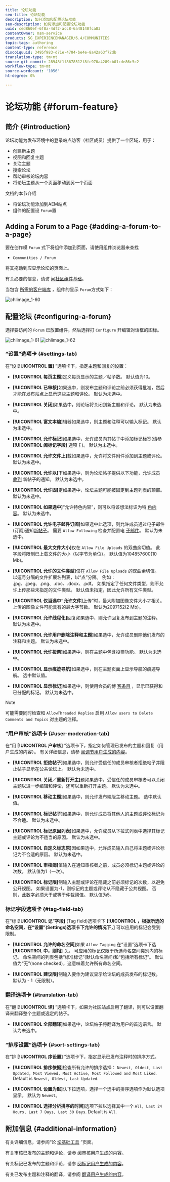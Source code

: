 ```yaml
---
title: 论坛功能
seo-title: 论坛功能
description: 如何添加和配置论坛功能
seo-description: 如何添加和配置论坛功能
uuid: ced860ef-6f8a-4df2-acc8-6a48140fca83
contentOwner: msm-service
products: SG_EXPERIENCEMANAGER/6.4/COMMUNITIES
topic-tags: authoring
content-type: reference
discoiquuid: 3495f983-d71e-4704-be4e-8a42a63f72db
translation-type: tm+mt
source-git-commit: 28948f1f8678512f8fc970a4289cb01cde86c5c2
workflow-type: tm+mt
source-wordcount: '1056'
ht-degree: 0%

---
```



# 论坛功能 {#forum-feature}

## 简介 {#introduction}

论坛功能为发布环境中的登录站点访客（社区成员）提供了一个区域，用于：

* 创建新主题
* 视图和回复主题
* 关注主题
* 搜索论坛
* 帮助审核论坛内容
* 将论坛主题从一个页面移动到另一个页面

文档的本节介绍

* 将论坛功能添加到AEM站点
* 组件的配置设 `Forum`置

## Adding a Forum to a Page {#adding-a-forum-to-a-page}

要在创作模 `Forum` 式下将组件添加到页面，请使用组件浏览器来查找

* `Communities / Forum`

将其拖动到应显示论坛的页面上。

有关必要的信息，请访 [问社区组件基础](basics.md)。

当包含 [所需的客户端库](essentials-forum.md#essentials-for-client-side) ，组件的显示 `Forum`方式如下：

![chlimage_1-60](assets/chlimage_1-60.png)

## 配置论坛 {#configuring-a-forum}

选择要访问的 `Forum` 已放置组件，然后选择打 `Configure` 开编辑对话框的图标。

![chlimage_1-61](assets/chlimage_1-61.png) ![chlimage_1-62](assets/chlimage_1-62.png)

### “设置”选项卡 {#settings-tab}

在“设 **[!UICONTROL 置]** ”选项卡下，指定主题和回复的设置：

* **[!UICONTROL 每页主题]**&#x200B;定义每页显示的主题／帖子数。 默认值为10。

* **[!UICONTROL 已审核]**&#x200B;如果选中，则发布主题和评论之前必须获得批准，然后才能在发布站点上显示这些主题和评论。 默认为未选中。

* **[!UICONTROL 关闭]**&#x200B;如果选中，则论坛将关闭到新主题和评论。 默认为未选中。

* **[!UICONTROL 富文本编]**&#x200B;辑器如果选中，则主题和注释可以输入标记。 默认为未选中。

* **[!UICONTROL 允许标记]**&#x200B;如果选中，允许成员向其帖子中添加标记标签(请参 **[!UICONTROL 阅标记字段]** 选项卡)。 默认为未选中。

* **[!UICONTROL 允许文件上]**&#x200B;载如果选中，允许将文件附件添加到主题或评论。 默认为未选中。

* **[!UICONTROL 允许以]**&#x200B;下如果选中，则为论坛帖子提供以下功能，允许成员 [收到](notifications.md) 新帖子的通知。 默认为未选中。

* **[!UICONTROL 允许固]**&#x200B;定如果选中，论坛主题可能被固定到主题列表的顶部。 默认为未选中。

* **[!UICONTROL 如果选中]**“允许特色内容”，则可以将该想法标识为特 [色内容](featured.md)。 默认为未选中。

* **[!UICONTROL 允许电子邮件订阅]**&#x200B;如果选中此选项，则允许成员通过电子邮件(订阅)通知[新帖子](subscriptions.md)。 需要 `Allow Following` 检查并配置电 [子邮件](email.md)。 默认为未选中。

* **[!UICONTROL 最大文件大小]**&#x200B;仅在 
`Allow File Uploads` 的双曲余切值。 此字段将限制已上载文件的大小（以字节为单位）。 默认值为104857600(10 Mb)。

* **[!UICONTROL 允许的文件类型]**&#x200B;仅在 
`Allow File Uploads` 的双曲余切值。 以逗号分隔的文件扩展名列表，以“点”分隔。 例如： .jpg、.jpeg、.png、.doc、.docx、.pdf。 如果指定了任何文件类型，则不允许上传那些未指定的文件类型。 默认值未指定，因此允许所有文件类型。

* **[!UICONTROL 仅当选中“允许文件]**&#x200B;上传”时，最大附加图像文件大小才相关。 上传的图像文件可能具有的最大字节数。 默认为2097152(2 Mb)。

* **[!UICONTROL 允许线程化]**&#x200B;回复如果选中，则允许回复发布到主题的注释。 默认为未选中。

* **[!UICONTROL 允许用户删除注释和主题]**&#x200B;如果选中，允许成员删除他们发布的注释和主题。 默认为未选中。

* **[!UICONTROL 允许投票]**&#x200B;如果选中，则在主题中包含投票功能。 默认为未选中。

* **[!UICONTROL 显示痕迹导航]**&#x200B;如果选中，则在主题页面上显示导航的痕迹导航。 选中默认值。

* **[!UICONTROL 显示标记]**&#x200B;如果选中，则使用会员的博 [客条目](implementing-scoring.md) ，显示已获得和已分配的标记。 默认为未选中。

>[!NOTE]
>
>可能需要同时检查和 `AllowThreaded Replies` 启用 `Allow users to Delete Comments and Topics` 对主题的注释。

### “用户审核”选项卡 {#user-moderation-tab}

在“用 **[!UICONTROL 户审核]** ”选项卡下，指定如何管理已发布的主题和回复（用户生成的内容）。 有关详细信息，请参 [阅调节用户生成的内容](moderate-ugc.md)。

* **[!UICONTROL 拒绝帖子]**&#x200B;如果选中，则允许受信任的成员审核者拒绝帖子并阻止帖子显示在公共论坛上。 默认为未选中。

* **[!UICONTROL 关闭／重新打开主]**&#x200B;题如果选中，受信任的成员审核者可以关闭主题以进一步编辑和评论，还可以重新打开主题。 默认为未选中。

* **[!UICONTROL 移动主题]**&#x200B;如果选中，则允许发布端版主移动主题。 选中默认值。

* **[!UICONTROL 标记帖子]**&#x200B;如果选中，则允许成员将其他人的主题或评论标记为不合适。 默认为未选中。

* **[!UICONTROL 标记原因列表]**&#x200B;如果选中，允许成员从下拉式列表中选择其标记主题或评论为不适当的原因。 默认为未选中。

* **[!UICONTROL 自定义标志原]**&#x200B;因如果选中，允许成员输入自己将主题或评论标记为不合适的原因。 默认为未选中。

* **[!UICONTROL 审核阈]**&#x200B;值输入在通知审核者之前，成员必须标记主题或评论的次数。 默认值为1（一次）。

* **[!UICONTROL 标记限]**&#x200B;制输入主题或评论在隐藏之前必须标记的次数，以避免公开视图。 如果设置为-1，则标记的主题或评论从不隐藏于公共视图。 否则，此数字必须大于或等于仲裁阈值。 默认值为5。

### 标记字段选项卡 {#tag-field-tab}

在“标 **[!UICONTROL 记”字段]** (Tag field)选项卡下 **[!UICONTROL ，根据所选的命名空间，在“设置”(Settings)选项卡下允许的情况下，]** 可以应用的标记会受到限制。

* **[!UICONTROL 允许的命名空间]**&#x200B;如果 `Allow Tagging` 在“设置”选项卡下选 **[!UICONTROL 中，则相]** 关。 可应用的标记仅限于所选命名空间类别内的标记。 命名空间的列表包括“标准标记”(默认命名空间)和“包括所有标记”。 默认值为“无”(none checked)，这意味着允许所有命名空间。

* **[!UICONTROL 建议限]**&#x200B;制输入要作为建议显示给论坛的成员发布的标记数。 默认为 
**-** 1（无限制）。

### 翻译选项卡 {#translation-tab}

在“翻 **[!UICONTROL 译]** ”选项卡下，如果为社区站点启用了翻译，则可以设置翻译来翻译整个主题或选定的帖子。

* **[!UICONTROL 全部翻译]**&#x200B;如果选中，论坛帖子将翻译为用户的首选语言。 默认为未选中。

### “排序设置”选项卡 {#sort-settings-tab}

在“排 **[!UICONTROL 序设置]** ”选项卡下，指定显示已发布注释时的排序方式。

* **[!UICONTROL 排序依据]**&#x200B;检查所有允许的排序选择： 
`Newest, Oldest, Last Updated, Most Viewed, Most Active, Most Followed and Most Liked`. Default is `Newest, Oldest, Last Updated`.

* **[!UICONTROL 设置为默]**&#x200B;认下拉选项，选择一个选中的排序选项作为默认选项显示。 默认为 
`Newest`。

* **[!UICONTROL 选择分析排序的时间]**&#x200B;选项下拉以选择其中一个 
`All, Last 24 Hours, Last 7 Days, Last 30 Days`. Default is `All`.

## 附加信息 {#additional-information}

有关详细信息，请参阅“论 [坛基础工具](essentials-forum.md) ”页面。

有关审核已发布的主题和评论，请参 [阅审核用户生成的内容](moderate-ugc.md)。

有关标记已发布的主题和评论，请参 [阅标记用户生成的内容](tag-ugc.md)。

有关已发布主题和注释的翻译，请参阅 [翻译用户生成的内容](translate-ugc.md)。
